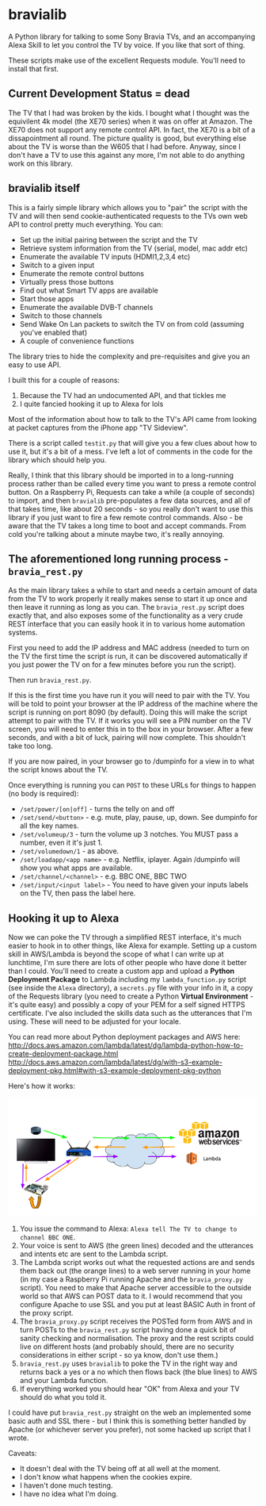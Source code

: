 # bravialib
A Python library for talking to some Sony Bravia TVs, and an accompanying Alexa Skill to let you control the TV by voice.  If you like that sort of thing.

These scripts make use of the excellent Requests module.  You'll need to install that first.

## Current Development Status = dead
The TV that I had was broken by the kids.  I bought what I thought was the equivilent 4k model (the XE70 series) when it was on offer at Amazon.  The XE70 does not support any remote control API.  In fact, the XE70 is a bit of a dissapointment all round.  The picture quality is good, but everything else about the TV is worse than the W605 that I had before.  Anyway, since I don't have a TV to use this against any more, I'm not able to do anything work on this library.  

## bravialib itself
This is a fairly simple library which allows you to "pair" the script with the TV and will then send cookie-authenticated requests to the TVs own web API to control pretty much everything.  You can:

* Set up the initial pairing between the script and the TV
* Retrieve system information from the TV (serial, model, mac addr etc)
* Enumerate the available TV inputs (HDMI1,2,3,4 etc)
* Switch to a given input
* Enumerate the remote control buttons
* Virtually press those buttons
* Find out what Smart TV apps are available
* Start those apps
* Enumerate the available DVB-T channels
* Switch to those channels
* Send Wake On Lan packets to switch the TV on from cold (assuming you've enabled that)
* A couple of convenience functions

The library tries to hide the complexity and pre-requisites and give you an easy to use API.

I built this for a couple of reasons:
1.  Because the TV had an undocumented API, and that tickles me
2.  I quite fancied hooking it up to Alexa for lols

Most of the information about how to talk to the TV's API came from looking at packet captures from the iPhone app "TV Sideview".

There is a script called ```testit.py``` that will give you a few clues about how to use it, but it's a bit of a mess. I've left a lot of comments in the code for the library which should help you.

Really, I think that this library should be imported in to a long-running process rather than be called every time you want to press a remote control button.  On a Raspberry Pi, Requests can take a while (a couple of seconds) to import, and then `bravialib` pre-populates a few data sources, and all of that takes time, like about 20 seconds - so you really don't want to use this library if you just want to fire a few remote control commands.  Also - be aware that the TV takes a long time to boot and accept commands.  From cold you're talking about a minute maybe two, it's really annoying.

## The aforementioned long running process - ```bravia_rest.py```

As the main library takes a while to start and needs a certain amount of data from the TV to work properly it really makes sense to start it up once and then leave it running as long as you can.  The ```bravia_rest.py``` script does exactly that, and also exposes some of the functionality as a very crude REST interface that you can easily hook it in to various home automation systems.

First you need to add the IP address and MAC address (needed to turn on the TV the first time the script is run, it can be discovered automatically if you just power the TV on for a few minutes before you run the script).

Then run ```bravia_rest.py```.

If this is the first time you have run it you will need to pair with the TV.  You will be told to point your browser at the IP address of the machine where the script is running on port 8090 (by default).  Doing this will make the script attempt to pair with the TV.  If it works you will see a PIN number on the TV screen, you will need to enter this in to the box in your browser.  After a few seconds, and with a bit of luck, pairing will now complete.  This shouldn't take too long.

If you are now paired, in your browser go to /dumpinfo for a view in to what the script knows about the TV.

Once everything is running you can ```POST``` to these URLs for things to happen (no body is required):

* ```/set/power/[on|off]``` - turns the telly on and off
* ```/set/send/<button>``` - e.g. mute, play, pause, up, down.  See dumpinfo for all the key names.
* ```/set/volumeup/3``` - turn the volume up 3 notches.  You MUST pass a number, even it it's just 1.
* ```/set/volumedown/1``` - as above.
* ```/set/loadapp/<app name>``` - e.g. Netflix, iplayer. Again /dumpinfo will show you what apps are available.
* ```/set/channel/<channel>``` - e.g. BBC ONE, BBC TWO
* ```/set/input/<input label>``` - You need to have given your inputs labels on the TV, then pass the label here.


## Hooking it up to Alexa
Now we can poke the TV through a simplified REST interface, it's much easier to hook in to other things, like Alexa for example.  Setting up a custom skill in AWS/Lambda is beyond the scope of what I can write up at lunchtime, I'm sure there are lots of other people who have done it better than I could.  You'll need to create a custom app and upload a **Python Deployment Package** to Lambda including my `lambda_function.py` script (see inside the `Alexa` directory), a ```secrets.py``` file with your info in it, a copy of the Requests library (you need to create a Python **Virtual Environment** - it's quite easy) and possibly a copy of your PEM for a self signed HTTPS certificate.  I've also included the skills data such as the utterances that I'm using.  These will need to be adjusted for your locale.

You can read more about Python deployment packages and AWS here:
http://docs.aws.amazon.com/lambda/latest/dg/lambda-python-how-to-create-deployment-package.html
http://docs.aws.amazon.com/lambda/latest/dg/with-s3-example-deployment-pkg.html#with-s3-example-deployment-pkg-python

Here's how it works:

![block diagram](https://raw.githubusercontent.com/8none1/bravialib/master/docs/Alexa%20Bravia%20Block%20Diagram.png "Alexa Block Diagram")

1. You issue the command to Alexa: ```Alexa tell The TV to change to channel BBC ONE```.
2. Your voice is sent to AWS (the green lines) decoded and the utterances and intents etc are sent to the Lambda script.
3. The Lambda script works out what the requested actions are and sends them back out (the orange lines) to a web server running in your home (in my case a Raspberry Pi running Apache and the `bravia_proxy.py` script).  You need to make that Apache server accessible to the outside world so that AWS can POST data to it.  I would recommend that you configure Apache to use SSL and you put at least BASIC Auth in front of the proxy script.
4. The `bravia_proxy.py` script receives the POSTed form from AWS and in turn POSTs to the `bravia_rest.py` script having done a quick bit of sanity checking and normalisation.  The proxy and the rest scripts could live on different hosts (and probably should, there are no security considerations in either script - so ya know, don't use them.)
5. `bravia_rest.py` uses `bravialib` to poke the TV in the right way and returns back a yes or a no which then flows back (the blue lines) to AWS and your Lambda function.
6.  If everything worked you should hear "OK" from Alexa and your TV should do what you told it.


I could have put `bravia_rest.py` straight on the web an implemented some basic auth and SSL there - but I think this is something better handled by Apache (or whichever server you prefer), not some hacked up script that I wrote.



Caveats:
* It doesn't deal with the TV being off at all well at the moment.
* I don't know what happens when the cookies expire.
* I haven't done much testing.
* I have no idea what I'm doing.


